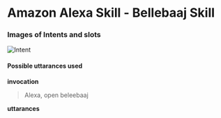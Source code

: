 # Amazon Alexa Skill - Bellebaaj Skill

### Images of Intents and slots
![Intent](Intents_Image.png)

#### Possible uttarances used

**invocation**

> Alexa, open beleebaaj

**uttarances**
